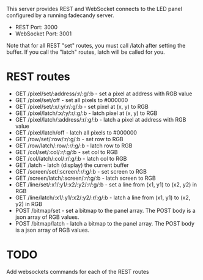 This server provides REST and WebSocket connects to the LED panel configured by a running fadecandy server.  

* REST Port: 3000
* WebSocket Port: 3001

Note that for all REST "set" routes, you must call /latch after setting the buffer.  If you call the "latch" routes, latch will be called for you.

REST routes
===========
* GET /pixel/set/:address/:r/:g/:b - set a pixel at address with RGB value
* GET /pixel/set/off - set all pixels to #000000
* GET /pixel/set/:x/:y/:r/:g/:b - set pixel at (x, y) to RGB
* GET /pixel/latch/:x/:y/:r/:g/:b - latch pixel at (x, y) to RGB
* GET /pixel/latch/:address/:r/:g/:b - latch a pixel at address with RGB value
* GET /pixel/latch/off - latch all pixels to #000000
* GET /row/set/:row/:r/:g/:b - set row to RGB
* GET /row/latch/:row/:r/:g/:b - latch row to RGB
* GET /col/set/:col/:r/:g/:b - set col to RGB
* GET /col/latch/:col/:r/:g/:b - latch col to RGB
* GET /latch - latch (display) the current buffer
* GET /screen/set/:screen/:r/:g/:b - set screen to RGB
* GET /screen/latch/:screen/:r/:g/:b - latch screen to RGB
* GET /line/set/:x1/:y1/:x2/:y2/:r/:g/:b - set a line from (x1, y1) to (x2, y2) in RGB
* GET /line/latch/:x1/:y1/:x2/:y2/:r/:g/:b - latch a line from (x1, y1) to (x2, y2) in RGB
* POST /bitmap/set - set a bitmap to the panel array.  The POST body is a json array of RGB values.
* POST /bitmap/latch - latch a bitmap to the panel array.  The POST body is a json array of RGB values.


TODO
====
Add websockets commands for each of the REST routes
